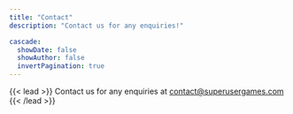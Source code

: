 ```yaml
---
title: "Contact"
description: "Contact us for any enquiries!"

cascade:
  showDate: false
  showAuthor: false
  invertPagination: true
---
```


{{< lead >}}
Contact us for any enquiries at contact@superusergames.com
{{< /lead >}}